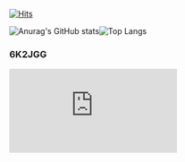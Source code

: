 
[![Hits](https://hits.seeyoufarm.com/api/count/incr/badge.svg?url=https%3A%2F%2Fgithub.com%2Fchisquare88%2Fhit-counter&count_bg=%2379C83D&title_bg=%23555555&icon=&icon_color=%23E7E7E7&title=%EB%B0%A9%EB%AC%B8%EC%9E%90%EC%88%98&edge_flat=false)](https://hits.seeyoufarm.com)

![Anurag's GitHub stats](https://github-readme-stats.vercel.app/api?username=Jeongyong-park&count_private=true&show_icons=true&theme=dark)![Top Langs](https://github-readme-stats.vercel.app/api/top-langs/?username=Jeongyong-park&theme=dark)

### 6K2JGG
![](https://www.hamqsl.com/solar101vhfper.php?1)
